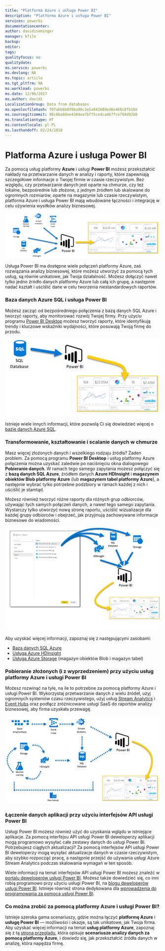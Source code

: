 ```yaml
---
title: "Platforma Azure i usługa Power BI"
description: "Platforma Azure i usługa Power BI"
services: powerbi
documentationcenter: 
author: davidiseminger
manager: kfile
backup: 
editor: 
tags: 
qualityfocus: no
qualitydate: 
ms.service: powerbi
ms.devlang: NA
ms.topic: article
ms.tgt_pltfrm: NA
ms.workload: powerbi
ms.date: 12/06/2017
ms.author: davidi
LocalizationGroup: Data from databases
ms.openlocfilehash: f07abb6b878ba96c1e5a84168ded6e466c8fb18e
ms.sourcegitcommit: 88c8ba8dee4384ea7bff5cedcad67fce784d92b0
ms.translationtype: HT
ms.contentlocale: pl-PL
ms.lasthandoff: 02/24/2018
---
```

# <a name="azure-and-power-bi"></a>Platforma Azure i usługa Power BI
Za pomocą usług platformy **Azure** i usługi **Power BI** możesz przekształcić nakłady na przetwarzanie danych w analizy i raporty, które zapewniają szczegółowe informacje o Twojej firmie w czasie rzeczywistym. Bez względu, czy przetwarzanie danych jest oparte na chmurze, czy też lokalne, bezpośrednie lub złożone, z jednym źródłem lub skalowane do ogromnych rozmiarów, oparte na magazynie lub czasie rzeczywistym, platforma Azure i usługa Power BI mają wbudowane łączności i integrację w celu ożywienia wysiłków analizy biznesowej.

![](media/service-azure-and-power-bi/azure_1.png)

Usługa Power BI ma dostępne wiele połączeń platformy Azure, zaś rozwiązania analizy biznesowej, które możesz utworzyć za pomocą tych usług, są równie unikatowe, jak Twoja działalność. Możesz dołączyć nawet tylko jedno źródło danych platformy Azure lub całą ich grupę, a następnie nadać kształt i uściślić dane w celu tworzenia niestandardowych raportów.

### <a name="azure-sql-database-and-power-bi"></a>Baza danych Azure SQL i usługa Power BI
Możesz zacząć od bezpośredniego połączenia z bazą danych SQL Azure i tworzyć raporty, aby monitorować rozwój Twojej firmy. Przy użyciu programu [Power BI Desktop](desktop-getting-started.md) możesz tworzyć raporty, które identyfikują trendy i kluczowe wskaźniki wydajności, które posuwają Twoją firmę do przodu.

![](media/service-azure-and-power-bi/azure_2_sqltopbi.png)

Istnieje wiele innych informacji, które pozwolą Ci się dowiedzieć więcej o [bazie danych Azure SQL](http://azure.microsoft.com/services/sql-database/).

### <a name="transform-shape-and-merge-your-cloud-data"></a>Transformowanie, kształtowanie i scalanie danych w chmurze
Masz więcej złożonych danych i wszelkiego rodzaju źródła? Żaden problem. Za pomocą programu **Power BI Desktop** i usług platformy Azure połączenia można uzyskać zaledwie po naciśnięciu okna dialogowego **Pobieranie danych**. W ramach tego samego zapytania możesz połączyć się z **bazą danych SQL Azure**, źródłem danych **Azure HDInsight** i **magazynem obiektów Blob platformy Azure** (lub **magazynem tabel platformy Azure**), a następnie wybrać tylko potrzebne podzbiory w ramach każdej z nich i uściślić je stamtąd.

Możesz również tworzyć różne raporty dla różnych grup odbiorców, używając tych samych połączeń danych, a nawet tego samego zapytania. Wystarczy tylko utworzyć nową stronę raportu, uściślić wizualizacje dla każdej grupy odbiorców i obejrzeć, jak przyjmują zachowywane informacje biznesowe do wiadomości.

![](media/service-azure-and-power-bi/azure_3_multipletopbi.png)

Aby uzyskać więcej informacji, zapoznaj się z następującymi zasobami:

* [Baza danych SQL Azure](http://azure.microsoft.com/services/sql-database/)
* [Usługa Azure HDInsight](http://azure.microsoft.com/services/hdinsight/)
* [Usługa Azure Storage](http://azure.microsoft.com/services/storage/) (magazyn obiektów Blob i magazyn tabel)

### <a name="get-complex-and-ahead-using-azure-services-and-power-bi"></a>Pobieranie złożonych (i z wyprzedzeniem) przy użyciu usług platformy Azure i usługi Power BI
Możesz rozwinąć na tyle, na ile to potrzebne za pomocą platformy Azure i usługi Power BI. Wykorzystaj przetwarzanie danych z wielu źródeł, użyj ogromnych systemów czasu rzeczywistego, użyj usług [Stream Analytics](http://azure.microsoft.com/services/stream-analytics/) i [Event Hubs](http://azure.microsoft.com/services/event-hubs/) oraz podłącz zróżnicowane usługi SaaS do raportów analizy biznesowej, aby firma uzyskała przewagę.

![](media/service-azure-and-power-bi/azure_4_complex.png)

### <a name="connect-your-app-data-using-power-bi-apis"></a>Łączenie danych aplikacji przy użyciu interfejsów API usługi Power BI
Usługi Power BI możesz również użyć do uzyskania wglądu w istniejące aplikacje. Za pomocą interfejsu API usługi Power BI deweloperzy aplikacji mogą programowo wysyłać całe zestawy danych do usługi Power BI. Potrzebujesz ciągłych aktualizacji? Za pomocą interfejsów API usługi Power BI deweloperzy mogą wysyłać aktualizacje danych w czasie rzeczywistym, aby szybko rozpocząć pracę, a następnie przejść do używania usługi Azure Stream Analytics podczas skalowania wymagań w ten sposób.

Wiele informacji na temat interfejsów API usługi Power BI możesz znaleźć w [portalu deweloperów usługi Power BI](http://dev.powerbi.com). Możesz także dowiedzieć się, co inni robią programowo przy użyciu usługi Power BI, na [blogu deweloperów usługi Power BI](http://blogs.msdn.com/powerbidev). Istnieje również strona dedykowana dla [wprowadzenia do programowania za pomocą usługi Power BI](https://msdn.microsoft.com/library/dn889824.aspx).

### <a name="what-could-you-do-with-azure-and-power-bi"></a>Co można zrobić za pomocą platformy Azure i usługi Power BI?
Istnieje szeroka gama scenariuszy, gdzie można łączyć **platformę Azure** i **usługę Power BI** — możliwości i okazje, są tak unikatowe, jak Twoja firma. Aby uzyskać więcej informacji na temat **usług platformy Azure**, zapoznaj się z tą [stroną przeglądu](http://go.microsoft.com/fwlink/?LinkId=535031&clcid=0x409), która opisuje **scenariusze analizy danych za pomocą platformy Azure**, i dowiedz się, jak przekształcić źródła danych w analizę, która napędza firmę.

